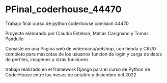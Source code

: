 # PFinal_coderhouse_44470

Trabajo final curso de python coderhouse comision 44470

Proyecto elaborado por Claudio Esteban, Matias Carignano y Tomas Pandullo

Consiste en una Pagina web de veterinaria/petshop, con tienda y CRUD completo para mascotas de los usuarios
funcion de login y carga de datos de perfiles, imagenes y otras funciones.

trabajo realizado en el framework Django para el curso de Python de CoderHouse entre los meses de octubre y diciembre del 2022 


